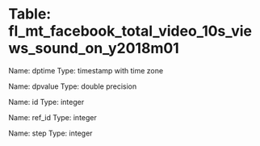 Table: fl_mt_facebook_total_video_10s_views_sound_on_y2018m01
=============================================================

Name: dptime
Type: timestamp with time zone

Name: dpvalue
Type: double precision

Name: id
Type: integer

Name: ref_id
Type: integer

Name: step
Type: integer

